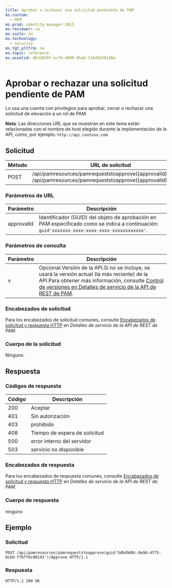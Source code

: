 ```yaml
---
title: Aprobar o rechazar una solicitud pendiente de PAM
ms.custom: 
  - MIM
ms.prod: identity-manager-2015
ms.reviewer: na
ms.suite: na
ms.technology: 
  - security
ms.tgt_pltfrm: na
ms.topic: reference
ms.assetid: 0632656f-ecf4-4090-85a8-216d5638140a
---
```

# Aprobar o rechazar una solicitud pendiente de PAM
Lo usa una cuenta con privilegios para aprobar, cerrar o rechazar una solicitud de elevación a un rol de PAM.

**Nota**: Las direcciones URL que se muestran en este tema están relacionadas con el nombre de host elegido durante la implementación de la API, como, por ejemplo: `http://api.contoso.com`.
## Solicitud

 Método| URL de solicitud
---------|---------
 POST| /api/pamresources/pamrequeststoapprove({approvalId)/Approve <br/>/api/pamresources/pamrequeststoapprove({approvalId)/Reject
### Parámetros de URL

 Parámetro| Descripción
----------|-----------
 approvalId| Identificador (GUID) del objeto de aprobación en PAM especificado como se indica a continuación: `guid'xxxxxxx-xxxx-xxxx-xxxx-xxxxxxxxxxxx'`.
### Parámetros de consulta

 Parámetro| Descripción
----------|--------------
 v| Opcional.Versión de la API.Si no se incluye, se usará la versión actual (la más reciente) de la API.Para obtener más información, consulte [Control de versiones en Detalles de servicio de la API de REST de PAM](PAM-REST-API-Service-Details.md#Versioning).

### Encabezados de solicitud

Para los encabezados de solicitud comunes, consulte [Encabezados de solicitud y respuesta HTTP](PAM-REST-API-Service-Details.md#HttpHeaders) en *Detalles de servicio de la API de REST de PAM*.
### Cuerpo de la solicitud

Ninguno.

## Respuesta

### Códigos de respuesta

 Código| Descripción
---------|---------
 200| Aceptar
 401| Sin autorización
 403| prohibido
 408| Tiempo de espera de solicitud
 500| error interno del servidor
 503| servicio no disponible
### Encabezados de respuesta

Para los encabezados de respuesta comunes, consulte [Encabezados de solicitud y respuesta HTTP](PAM-REST-API-Service-Details.md#HttpHeaders) en *Detalles de servicio de la API de REST de PAM*.
### Cuerpo de respuesta

ninguno
## Ejemplo

### Solicitud

```
POST /api/pamresources/pamrequeststoapprove(guid'5dbd9d0c-0a9d-4f75-8cbd-ff6ffdc00143')/Approve HTTP/1.1
```
### Respuesta

```
HTTP/1.1 200 OK
```





